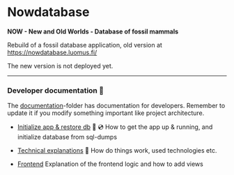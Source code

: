 # Nowdatabase

**NOW - New and Old Worlds - Database of fossil mammals**

Rebuild of a fossil database application, old version at https://nowdatabase.luomus.fi/ 

The new version is not deployed yet.

_____

### Developer documentation :page_with_curl:

The [documentation](documentation)-folder has documentation for developers. Remember to update it if you modify something important like project architecture.

+ [Initialize app & restore db](documentation/init.md) :rocket: :cd: How to get the app up & running, and initialize database from sql-dumps

+ [Technical explanations](documentation/technical_explanations.md) :wrench: How do things work, used technologies etc.

+ [Frontend](documentation/frontend.md) Explanation of the frontend logic and how to add views